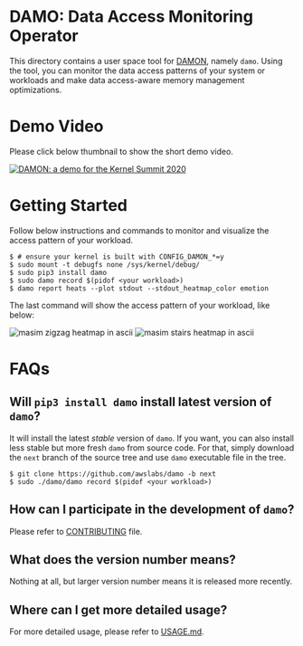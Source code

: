 DAMO: Data Access Monitoring Operator
=====================================

This directory contains a user space tool for
[DAMON](https://damonitor.github.io), namely ``damo``.  Using the tool, you can
monitor the data access patterns of your system or workloads and make data
access-aware memory management optimizations.


Demo Video
==========

Please click below thumbnail to show the short demo video.

[![DAMON: a demo for the Kernel Summit 2020](
http://img.youtube.com/vi/l63eqbVBZRY/0.jpg)](
http://www.youtube.com/watch?v=l63eqbVBZRY
"DAMON: a demo for the Kernel Summit 2020")


Getting Started
===============

Follow below instructions and commands to monitor and visualize the access
pattern of your workload.

    $ # ensure your kernel is built with CONFIG_DAMON_*=y
    $ sudo mount -t debugfs none /sys/kernel/debug/
    $ sudo pip3 install damo
    $ sudo damo record $(pidof <your workload>)
    $ damo report heats --plot stdout --stdout_heatmap_color emotion

The last command will show the access pattern of your workload, like below:

![masim zigzag heatmap in ascii](https://raw.githubusercontent.com/awslabs/damo/v0.0.2/images/masim_zigzag_heatmap_ascii.png)
![masim stairs heatmap in ascii](https://raw.githubusercontent.com/awslabs/damo/v0.0.2/images/masim_stairs_heatmap_ascii.png)


FAQs
====

Will `pip3 install damo` install latest version of `damo`?
----------------------------------------------------------

It will install the latest _stable_ version of `damo`.  If you want, you can
also install less stable but more fresh `damo` from source code.  For that,
simply download the `next` branch of the source tree and use `damo` executable
file in the tree.

    $ git clone https://github.com/awslabs/damo -b next
    $ sudo ./damo/damo record $(pidof <your workload>)


How can I participate in the development of `damo`?
---------------------------------------------------

Please refer to
[CONTRIBUTING](https://github.com/awslabs/damo/blob/master/CONTRIBUTING) file.


What does the version number means?
-----------------------------------

Nothing at all, but larger version number means it is released more recently.


Where can I get more detailed usage?
------------------------------------

For more detailed usage, please refer to
[USAGE.md](https://github.com/awslabs/damo/blob/v0.0.2/USAGE.md).
